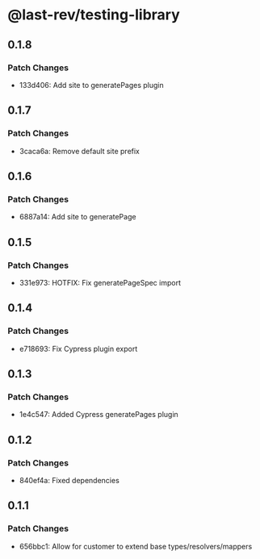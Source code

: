 # @last-rev/testing-library

## 0.1.8

### Patch Changes

- 133d406: Add site to generatePages plugin

## 0.1.7

### Patch Changes

- 3caca6a: Remove default site prefix

## 0.1.6

### Patch Changes

- 6887a14: Add site to generatePage

## 0.1.5

### Patch Changes

- 331e973: HOTFIX: Fix generatePageSpec import

## 0.1.4

### Patch Changes

- e718693: Fix Cypress plugin export

## 0.1.3

### Patch Changes

- 1e4c547: Added Cypress generatePages plugin

## 0.1.2

### Patch Changes

- 840ef4a: Fixed dependencies

## 0.1.1

### Patch Changes

- 656bbc1: Allow for customer to extend base types/resolvers/mappers
